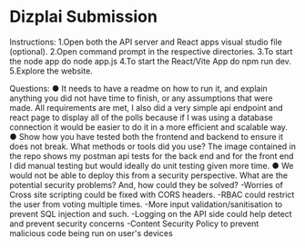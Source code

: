 # Dizplai Submission
Instructions:
1.Open both the API server and React apps visual studio file (optional).
2.Open command prompt in the respective directories.
3.To start the node app do node app.js
4.To start the React/Vite App do npm run dev.
5.Explore the website.

Questions:
● It needs to have a readme on how to run it, and explain anything you did not have
time to finish, or any assumptions that were made.
All requirements are met, I also did a very simple api endpoint and react page to display all of the polls because if I was using a database connection it would be easier to do it in a more efficient and scalable way.
● Show how you have tested both the frontend and backend to ensure it does not
break. What methods or tools did you use?
The image contained in the repo shows my postman api tests for the back end and for the front end I did manual testing but would ideally do unit testing given more time.
● We would not be able to deploy this from a security perspective. What are the
potential security problems? And, how could they be solved?
-Worries of Cross site scripting could be fixed with CORS headers.
-RBAC could restrict the user from voting multiple times.
-More input validation/sanitisation to prevent SQL injection and such.
-Logging on the API side could help detect and prevent security concerns
-Content Security Policy to prevent malicious code being run on user's devices

